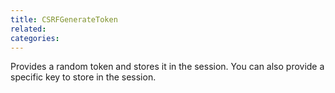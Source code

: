 ```yaml
---
title: CSRFGenerateToken
related:
categories:
---
```


Provides a random token and stores it in the session. You can also provide a specific key to store in the session.
